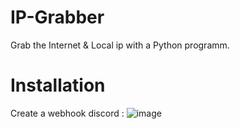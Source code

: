 # IP-Grabber
Grab the  Internet &amp; Local ip with a Python programm.

# Installation

Create a webhook discord : 
![image](https://github.com/ttameo/IP-Grabber/assets/113922183/50b11c8f-8fd3-41b3-aebe-ae125ba50d29)
